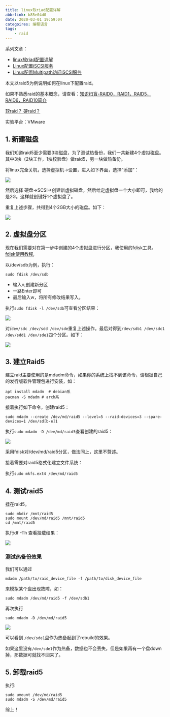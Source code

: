 ```yaml
---
title: linux软riad配置详解
abbrlink: b85e04d0
date: 2020-03-01 19:59:04
categoires: 编程语言
tags:
	- raid
---
```

系列文章：

- [linux软riad配置详解](https://www.ravenxrz.ink/archives/b85e04d0.html)
- [Linux配置iSCSI服务](https://www.ravenxrz.ink/archives/47bf0456.html)
- [Linux配置Multipath访问iSCSI服务](https://www.ravenxrz.ink/archives/f30ddec7.html)

本文以raid5为例说明如何在linux下配置raid。

如果不熟悉raid的基本概念，请查看：[知识扫盲-RAID0，RAID1，RAID5，RAID6，RAID10简介](https://www.ravenxrz.ink/archives/f0834f1f.html)

[软raid？ 硬raid？](https://blog.csdn.net/csdn100861/article/details/51439718)

实验平台：VMware

<!-- more -->
## 1. 新建磁盘

我们知道raid5至少需要3块磁盘，为了测试热备份，我们一共新建4个虚拟磁盘。其中3块（2块工作，1块校验盘）做raid5，另一块做热备份。 

将linux完全关机，选择虚拟机->设置，进入如下界面，选择”添加“：

![](https://pic.downk.cc/item/5e5ba4cb773ff94fc654860a.jpg)

然后选择 硬盘->SCSI->创建新虚拟磁盘，然后给定虚拟盘一个大小即可，我给的是2G。这样就创键好1个虚拟盘了。

重复上述步骤，共得到4个2GB大小的磁盘。如下：

![](https://pic.downk.cc/item/5e5ba570773ff94fc654a251.jpg)

## 2. 虚拟盘分区

现在我们需要对在第一步中创建的4个虚拟盘进行分区，我使用的fdisk工具。[fdisk使用教程](https://www.cnblogs.com/theladyflower/archive/2011/08/07/2130170.html),

以/dev/sdb为例，执行：

```shell
sudo fdisk /dev/sdb
```

- 输入n,创建新分区
- 一路Enter即可
- 最后输入w，将所有修改结果写入。

执行`sudo fdisk -l /dev/sdb`可查看分区结果：

![](https://pic.downk.cc/item/5e5ba663773ff94fc654c072.jpg)

对/`dev/sdc /dev/sdd /dev/sde`重复上述操作。最后对得到`/dev/sdb1 /dev/sdc1  /dev/sdd1 /dev/sde1`四个分区。如下：

![](https://pic.downk.cc/item/5e5ba6d4773ff94fc654cf37.jpg)

## 3. 建立Raid5

建立raid主要使用的是mdadm命令，如果你的系统上找不到该命令，请根据自己的发行版软件管理包进行安装，如：

```shell
apt install mdadm  # debian系
pacman -S mdadm	# arch系
```

接着执行如下命令，创建raid5：

```shell
sudo mdadm --create /dev/md/raid5 --level=5 --raid-devices=3 --spare-devices=1 /dev/sd[b-e]1
```

执行`sudo mdadm -D /dev/md/raid5`查看创建的raid5：

![](https://pic.downk.cc/item/5e5ba836773ff94fc654f2d4.jpg)

采用fdisk对/dev/md/raid5分区，做法同上，这里不赘述。

接着需要对raid5格式化建立文件系统：

执行`sudo mkfs.ext4 /dev/md/raid5`

## 4. 测试raid5

挂在raid5，

```shell
sudo mkdir /mnt/raid5
sudo mount /dev/md/raid5 /mnt/raid5
cd /mnt/raid5
```

执行df -Th 查看挂载结果：

![](https://pic.downk.cc/item/5e5ba914773ff94fc65507a6.jpg)

### 测试热备份效果

我们可以通过 

```
mdadm /path/to/raid_device_file -f /path/to/disk_device_file 
```



来模拟某个盘出现故障，如：

```shell
sudo mdadm /dev/md/raid5 -f /dev/sdb1
```

再次执行

```shell
sudo mdadm -D /dev/md/raid5
```

![](https://pic.downk.cc/item/5e5bab86773ff94fc65548b2.png)

可以看到 `/dev/sde1`盘作为热备起到了rebuild的效果。

如果这里没有`/dev/sde1`作为热备，数据也不会丢失，但是如果再有一个盘down掉，那数据可就找不回来了。

## 5. 卸载raid5

执行:

```shell
sudo umount /dev/md/raid5
sudo mdadm -S /dev/md/raid5 
```

综上！

